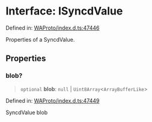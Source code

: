 # Interface: ISyncdValue

Defined in: [WAProto/index.d.ts:47446](https://github.com/Fokusdotid/Baileys/blob/039f28db78950e3bac7c407f144ea390dcdf207d/WAProto/index.d.ts#L47446)

Properties of a SyncdValue.

## Properties

### blob?

> `optional` **blob**: `null` \| `Uint8Array`\<`ArrayBufferLike`\>

Defined in: [WAProto/index.d.ts:47449](https://github.com/Fokusdotid/Baileys/blob/039f28db78950e3bac7c407f144ea390dcdf207d/WAProto/index.d.ts#L47449)

SyncdValue blob
